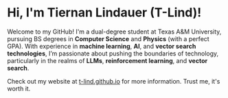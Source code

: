 # Hi, I'm Tiernan Lindauer (T-Lind)!

Welcome to my GitHub! I'm a dual-degree student at Texas A&M University, pursuing BS degrees in **Computer Science** and **Physics** (with a perfect GPA). With experience in **machine learning**, **AI**, and **vector search technologies**, I’m passionate about pushing the boundaries of technology, particularly in the realms of **LLMs**, **reinforcement learning**, and **vector search**.

Check out my website at [t-lind.github.io](https://t-lind.github.io/) for more information. Trust me, it's worth it.
